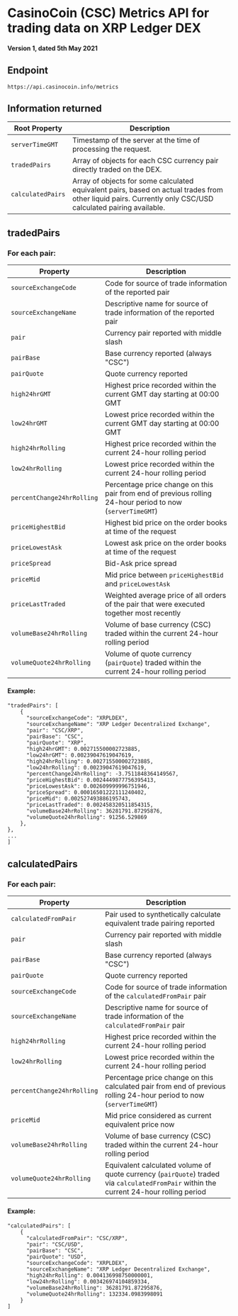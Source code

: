 # CasinoCoin (CSC) Metrics API for trading data on XRP Ledger DEX
#### Version 1, dated 5th May 2021

## Endpoint

```
https://api.casinocoin.info/metrics
```

## Information returned


| Root Property | Description |
| --- | --- |
| `serverTimeGMT` | Timestamp of the server at the time of processing the request. |
| `tradedPairs` | Array of objects for each CSC currency pair directly traded on the DEX. |
| `calculatedPairs` | Array of objects for some calculated equivalent pairs, based on actual trades from other liquid pairs.  Currently only CSC/USD calculated pairing available. |


## tradedPairs
### For each pair:

| Property | Description |
| --- | --- |
| `sourceExchangeCode` | Code for source of trade information of the reported pair |
| `sourceExchangeName` | Descriptive name for source of trade information of the reported pair |
| `pair` | Currency pair reported with middle slash |
| `pairBase` | Base currency reported (always "CSC") |
| `pairQuote` | Quote currency reported |
| `high24hrGMT` | Highest price recorded within the current GMT day starting at 00:00 GMT |
| `low24hrGMT` | Lowest price recorded within the current GMT day starting at 00:00 GMT |
| `high24hrRolling` | Highest price recorded within the current 24-hour rolling period |
| `low24hrRolling` | Lowest price recorded within the current 24-hour rolling period |
| `percentChange24hrRolling` | Percentage price change on this pair from end of previous rolling 24-hour period to now (`serverTimeGMT`) |
| `priceHighestBid` | Highest bid price on the order books at time of the request |
| `priceLowestAsk` | Lowest ask price on the order books at time of the request |
| `priceSpread` | Bid-Ask price spread |
| `priceMid` | Mid price between `priceHighestBid` and `priceLowestAsk` |
| `priceLastTraded` | Weighted average price of all orders of the pair that were executed together most recently |
| `volumeBase24hrRolling` | Volume of base currency (CSC) traded within the current 24-hour rolling period |
| `volumeQuote24hrRolling` | Volume of quote currency (`pairQuote`) traded within the current 24-hour rolling period |

#### Example:
```
"tradedPairs": [
    {
      "sourceExchangeCode": "XRPLDEX",
      "sourceExchangeName": "XRP Ledger Decentralized Exchange",
      "pair": "CSC/XRP",
      "pairBase": "CSC",
      "pairQuote": "XRP",
      "high24hrGMT": 0.002715500002723885,
      "low24hrGMT": 0.00239047619047619,
      "high24hrRolling": 0.002715500002723885,
      "low24hrRolling": 0.00239047619047619,
      "percentChange24hrRolling": -3.7511848364149567,
      "priceHighestBid": 0.0024449877756395413,
      "priceLowestAsk": 0.002609999996751946,
      "priceSpread": 0.00016501222111240402,
      "priceMid": 0.002527493886195743,
      "priceLastTraded": 0.002458320511854315,
      "volumeBase24hrRolling": 36281791.87295876,
      "volumeQuote24hrRolling": 91256.529869
    },
},
...
]
```



## calculatedPairs
### For each pair:
| Property | Description |
| --- | --- |
| `calculatedFromPair` | Pair used to synthetically calculate equivalent trade pairing reported |
| `pair` | Currency pair reported with middle slash |
| `pairBase` | Base currency reported (always "CSC") |
| `pairQuote` | Quote currency reported |
| `sourceExchangeCode` | Code for source of trade information of the `calculatedFromPair` pair |
| `sourceExchangeName` | Descriptive name for source of trade information of the `calculatedFromPair` pair |
| `high24hrRolling` | Highest price recorded within the current 24-hour rolling period |
| `low24hrRolling` | Lowest price recorded within the current 24-hour rolling period |
| `percentChange24hrRolling` | Percentage price change on this calculated pair from end of previous rolling 24-hour period to now (`serverTimeGMT`) |
| `priceMid` | Mid price considered as current equivalent price now |
| `volumeBase24hrRolling` | Volume of base currency (CSC) traded within the current 24-hour rolling period |
| `volumeQuote24hrRolling` | Equivalent calculated volume of quote currency (`pairQuote`) traded via `calculatedFromPair` within the current 24-hour rolling period |


#### Example:
```
"calculatedPairs": [
    {
      "calculatedFromPair": "CSC/XRP",
      "pair": "CSC/USD",
      "pairBase": "CSC",
      "pairQuote": "USD",
      "sourceExchangeCode": "XRPLDEX",
      "sourceExchangeName": "XRP Ledger Decentralized Exchange",
      "high24hrRolling": 0.004136998750000001,
      "low24hrRolling": 0.003426974104859334,
      "volumeBase24hrRolling": 36281791.87295876,
      "volumeQuote24hrRolling": 132334.0983998091
    }
]
```